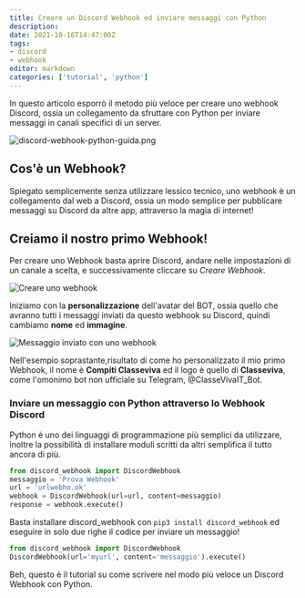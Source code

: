 ```yaml
---
title: Creare un Discord Webhook ed inviare messaggi con Python
description: 
date: 2021-10-16T14:47:00Z
tags:
- discord
- webhook
editor: markdown
categories: ['tutorial', 'python']
---
```


In questo articolo esporrò il metodo più veloce per creare uno webhook Discord, ossia un collegamento da sfruttare con Python per inviare messaggi in canali specifici di un server. 

<!--more-->

![discord-webhook-python-guida.png](/blog/discord-webhook-python-guida.png)

## Cos'&egrave; un Webhook?

Spiegato semplicemente senza utilizzare lessico tecnico, uno webhook &egrave; un collegamento dal web a Discord, ossia un modo semplice per pubblicare messaggi su Discord da altre app, attraverso la magia di internet\!

## Creiamo il nostro primo Webhook\!

Per creare uno Webhook basta aprire Discord, andare nelle impostazioni di un canale a scelta, e successivamente cliccare su *Creare Webhook*.

![Creare uno webhook](/blog/creare-webhook.png)

Iniziamo con la **personalizzazione** dell'avatar del BOT, ossia quello che avranno tutti i messaggi inviati da questo webhook su Discord, quindi cambiamo **nome** ed **immagine**.

![Messaggio inviato con uno webhook](/blog/inviare-messaggio-webhook.png)

Nell'esempio soprastante,risultato di come ho personalizzato il mio primo Webhook, il nome &egrave; **Compiti Classeviva** ed il logo &egrave; quello di **Classeviva**, come l'omonimo bot non ufficiale su Telegram, @ClasseVivaIT\_Bot.

### Inviare un messaggio con Python attraverso lo Webhook Discord

Python &egrave; uno dei linguaggi di programmazione pi&ugrave; semplici da utilizzare, inoltre la possibilit&agrave; di installare moduli scritti da altri semplifica il tutto ancora di pi&ugrave;.

```python
from discord_webhook import DiscordWebhook
messaggio = 'Prova Webhook'
url = 'urlwebho.ok'
webhook = DiscordWebhook(url=url, content=messaggio)
response = webhook.execute()
```

Basta installare discord\_webhook con `pip3 install discord_webhook` ed eseguire in solo due righe il codice per inviare un messaggio\!

```python
from discord_webhook import DiscordWebhook
DiscordWebhook(url='myurl', content='messaggio').execute()
```

Beh, questo &egrave; il tutorial su come scrivere nel modo più veloce un Discord Webhook con Python. 